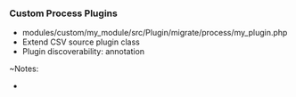 ### Custom Process Plugins

* modules/custom/my_module/src/Plugin/migrate/process/my_plugin.php
* Extend CSV source plugin class
* Plugin discoverability: annotation

~Notes:

*
